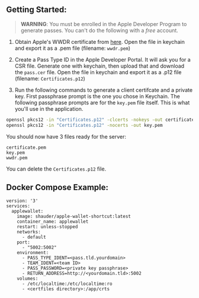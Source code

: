 ## Getting Started:

> **WARNING**: You must be enrolled in the Apple Developer Program to generate passes. You can't do the following with a *free* account.

1. Obtain Apple's WWDR certificate from [here](http://developer.apple.com/certificationauthority/AppleWWDRCA.cer). Open the file in keychain and export it as a .pem file (filename: ```wwdr.pem```)

2. Create a Pass Type ID in the Apple Developer Portal. It will ask you for a CSR file. Generate one with keychain, then upload that and download the ```pass.cer``` file. Open the file in keychain and export it as a .p12 file (filename: ```Certificates.p12```)

3. Run the following commands to generate a client certifcate and a private key. First passphrase prompt is the one you chose in Keychain. The following passphrase prompts are for the ```key.pem``` file itself. This is what you'll use in the application. 

```sh
openssl pkcs12 -in "Certificates.p12" -clcerts -nokeys -out certificate.pem
openssl pkcs12 -in "Certificates.p12" -nocerts -out key.pem
```
You should now have 3 files ready for the server:

```
certificate.pem
key.pem
wwdr.pem
```
You can delete the ```Certificates.p12``` file.

## Docker Compose Example:

```
version: '3'
services:
  applewallet:
    image: shauder/apple-wallet-shortcut:latest
    container_name: applewallet
    restart: unless-stopped
    networks:
      - default
    port:
      - "5002:5002"
    environment:
      - PASS_TYPE_IDENT=<pass.tld.yourdomain>
      - TEAM_IDENT=<team ID>
      - PASS_PASSWORD=<private key passphrase>
      - RETURN_ADDRESS=http://<yourdomain.tld>:5002
    volumes:
      - /etc/localtime:/etc/localtime:ro
      - <certfiles directory>:/app/crts
```
